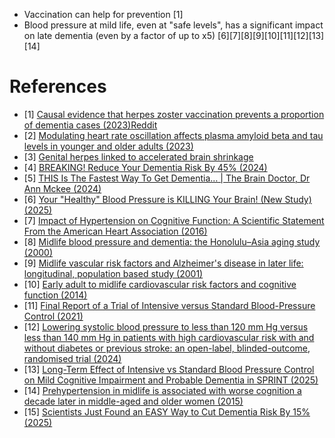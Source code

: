 - Vaccination can help for prevention [1]
- Blood pressure at mild life, even at "safe levels", has a significant impact on late dementia (even by a factor of up to x5) [6][7][8][9][10][11][12][13][14]

# References
- [1] [Causal evidence that herpes zoster vaccination prevents a proportion of dementia cases (2023)](https://www.medrxiv.org/content/10.1101/2023.05.23.23290253v1)[Reddit](https://www.reddit.com/r/longevity/comments/13sgee5/causal_evidence_that_herpes_zoster_vaccination/)
- [2] [Modulating heart rate oscillation affects plasma amyloid beta and tau levels in younger and older adults (2023)](https://www.nature.com/articles/s41598-023-30167-0)
- [3] [Genital herpes linked to accelerated brain shrinkage](https://www.reddit.com/r/science/comments/17xlnpl/genital_herpes_linked_to_accelerated_brain/)
- [4] [BREAKING! Reduce Your Dementia Risk By 45% (2024)](https://www.youtube.com/watch?v=JpAeC5TKQmU)
- [5] [THIS Is The Fastest Way To Get Dementia… | The Brain Doctor, Dr Ann Mckee (2024)](https://www.youtube.com/watch?v=aOW_HslF5ko)
- [6] [Your "Healthy" Blood Pressure is KILLING Your Brain! (New Study) (2025)](https://www.youtube.com/watch?v=5yCsB1iRR1o)
- [7] [Impact of Hypertension on Cognitive Function: A Scientific Statement From the American Heart Association (2016)](https://www.ahajournals.org/doi/10.1161/hyp.0000000000000053)
- [8] [Midlife blood pressure and dementia: the Honolulu–Asia aging study (2000)](https://www.sciencedirect.com/science/article/abs/pii/S0197458000000968?via%3Dihub)
- [9] [Midlife vascular risk factors and Alzheimer's disease in later life: longitudinal, population based study (2001)](https://www.bmj.com/content/322/7300/1447)
- [10] [Early adult to midlife cardiovascular risk factors and cognitive function (2014)](https://pubmed.ncbi.nlm.nih.gov/24687777/)
- [11] [Final Report of a Trial of Intensive versus Standard Blood-Pressure Control (2021)](https://www.nejm.org/doi/10.1056/NEJMoa1901281)
- [12] [Lowering systolic blood pressure to less than 120 mm Hg versus less than 140 mm Hg in patients with high cardiovascular risk with and without diabetes or previous stroke: an open-label, blinded-outcome, randomised trial (2024)](https://pubmed.ncbi.nlm.nih.gov/38945140/)
- [13] [Long-Term Effect of Intensive vs Standard Blood Pressure Control on Mild Cognitive Impairment and Probable Dementia in SPRINT (2025)](https://www.neurology.org/doi/abs/10.1212/WNL.0000000000213334)
- [14] [Prehypertension in midlife is associated with worse cognition a decade later in middle-aged and older women (2015)](https://pubmed.ncbi.nlm.nih.gov/25814553/)
- [15] [Scientists Just Found an EASY Way to Cut Dementia Risk By 15% (2025)](https://www.youtube.com/watch?v=vUUqRQzQls0)